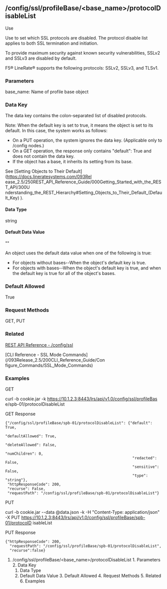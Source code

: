 ## /config/ssl/profileBase/<base_name>/protocolDisableList

Use

Use to set which SSL protocols are disabled. The protocol disable list applies
to both SSL termination and initiation.

To provide maximum security against known security vulnerabilities, SSLv2 and
SSLv3 are disabled by default.

F5® LineRate® supports the following protocols: SSLv2, SSLv3, and TLSv1.

### Parameters

base_name: Name of profile base object

### Data Key

The data key contains the colon-separated list of disabled protocols.

Note: When the default key is set to true, it means the object is set to its
default. In this case, the system works as follows:

  * On a PUT operation, the system ignores the data key. (Applicable only to /config nodes.)
  * On a GET operation, the response only contains "default": True and does not contain the data key.
  * If the object has a base, it inherits its setting from its base.

See [Setting Objects to Their Default](https://docs.lineratesystems.com/093Rel
ease_2.5/250REST_API_Reference_Guide/000Getting_Started_with_the_REST_API/300U
nderstanding_the_REST_Hierarchy#Setting_Objects_to_Their_Default_(Default_Key)
).

#### Data Type

string

#### Default Data Value

""

An object uses the default data value when one of the following is true:

  * For objects without bases--When the object's default key is true.
  * For objects with bases--When the object's default key is true, and when the default key is true for all of the object's bases.

### Default Allowed

True

### Request Methods

GET, PUT

### Related

[REST API Reference -
/config/ssl](/093Release_2.5/250REST_API_Reference_Guide/config/ssl)

[CLI Reference - SSL Mode Commands](/093Release_2.5/200CLI_Reference_Guide/Con
figure_Commands/SSL_Mode_Commands)

### Examples

GET

curl -b cookie.jar -k https://10.1.2.3:8443/lrs/api/v1.0/config/ssl/profileBas
e/spb-01/protocolDisableList

GET Response

    
    
    {"/config/ssl/profileBase/spb-01/protocolDisableList": {"default": True,
                                                             "defaultAllowed": True,
                                                             "deleteAllowed": False,
                                                             "numChildren": 0,
                                                             "redacted": False,
                                                             "sensitive": False,
                                                             "type": "string"},
     "httpResponseCode": 200,
     "recurse": False,
     "requestPath": "/config/ssl/profileBase/spb-01/protocolDisableList"}
    

PUT

curl -b cookie.jar --data @data.json -k -H "Content-Type: application/json" -X
PUT https://10.1.2.3:8443/lrs/api/v1.0/config/ssl/profileBase/spb-01/protocolD
isableList

PUT Response

    
    
    {"httpResponseCode": 200,
      "requestPath": "/config/ssl/profileBase/spb-01/protocolDisableList",
      "recurse":false}

  1. /config/ssl/profileBase/<base_name>/protocolDisableList
    1. Parameters
    2. Data Key
      1. Data Type
      2. Default Data Value
    3. Default Allowed
    4. Request Methods
    5. Related
    6. Examples

